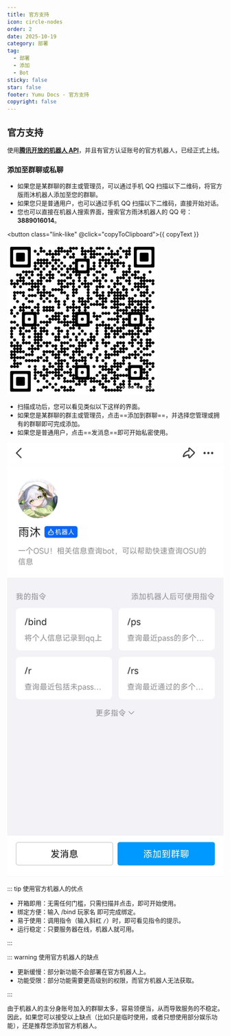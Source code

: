 ```yaml
---
title: 官方支持
icon: circle-nodes
order: 2
date: 2025-10-19
category: 部署
tag:
  - 部署
  - 添加
  - Bot
sticky: false
star: false
footer: Yumu Docs - 官方支持
copyright: false
---
```


## 官方支持

使用[**腾讯开放的机器人 API**](https://bot.q.qq.com/wiki)，并且有官方认证账号的官方机器人，已经正式上线。

### 添加至群聊或私聊

- 如果您是某群聊的群主或管理员，可以通过手机 QQ 扫描以下二维码，将官方版雨沐机器人添加至您的群聊。
- 如果您只是普通用户，也可以通过手机 QQ 扫描以下二维码，直接开始对话。
- 您也可以直接在机器人搜索界面，搜索官方雨沐机器人的 QQ 号：**3889016014**。

<button class="link-like" @click="copyToClipboard">{{ copyText }}</button>

<script setup>
import { ref } from 'vue';

const copyText = ref('点击我复制 QQ 号');

async function copyToClipboard() {
  const text = '3889016014';
  
  try {
    if (navigator.clipboard && window.isSecureContext) {
      await navigator.clipboard.writeText(text);
    } else {
      const textArea = document.createElement('textarea');
      textArea.value = text;
      textArea.style.position = 'fixed';
      textArea.style.left = '-999999px';
      textArea.style.top = '-999999px';
      document.body.appendChild(textArea);
      textArea.focus();
      textArea.select();
      
      const successful = document.execCommand('copy');
      document.body.removeChild(textArea);
      
      if (!successful) {
        throw new Error('复制失败');
      }
    }
    
    copyText.value = '复制成功！';
    setTimeout(() => {
      copyText.value = '点击我复制 QQ 号'
    }, 2000)
    
  } catch (err) {
    console.error('复制失败:', err);
    copyText.value = '复制失败，请手动复制: 3889016014';
    setTimeout(() => {
      copyText.value = '点击我复制 QQ 号';
    }, 3000)
  }
}
</script>

<style scoped>

.link-like {
  background: none;
  border: none;
  color: #007bff;
  cursor: pointer;
  padding: 0;
  font: inherit;
}

.link-like:hover {
  color: #0056b3;
  text-decoration: none;
}
</style>

![二维码](./img/QRCode.png)

- 扫描成功后，您可以看见类似以下这样的界面。
- 如果您是某群聊的群主或管理员，点击==添加到群聊==，并选择您管理或拥有的群聊即可完成添加。
- 如果您是普通用户，点击==发消息==即可开始私密使用。

![邀请界面](./img/invite.jpg)

::: tip 使用官方机器人的优点

- 开箱即用：无需任何门槛，只需扫描并点击，即可开始使用。
- 绑定方便：输入 /bind 玩家名 即可完成绑定。
- 易于使用：调用指令（输入斜杠 `/`）时，即可看见指令的提示。
- 运行稳定：只要服务器在线，机器人就可用。

:::

::: warning 使用官方机器人的缺点

- 更新缓慢：部分新功能不会部署在官方机器人上。
- 功能受限：部分功能需要更高级别的权限，而官方机器人无法获取。

:::

由于机器人的主分身账号加入的群聊太多，容易领便当，从而导致服务的不稳定。因此，如果您可以接受以上缺点（比如只是临时使用，或者只想使用部分娱乐功能），还是推荐您添加官方机器人。
